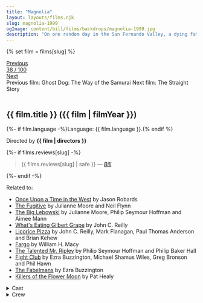 ```yaml
---
title: "Magnolia"
layout: layouts/films.njk
slug: magnolia-1999
ogImage: content/bill/films/backdrops/magnolia-1999.jpg
description: "On one random day in the San Fernando Valley, a dying father, a young wife, a male caretaker, a famous lost son, a police officer in love, a boy genius, an ex-boy genius, a game show host and an estranged daughter will each become part of a dazzling multiplicity of plots, but one story."
---
```


{% set film = films[slug] %}

<nav class="films">
  <div class="prev">
    <a href="../ghost-dog-the-way-of-the-samurai-1999"><i class="fa-solid fa-chevron-left fa-xs"></i> Previous</a>
  </div>
  <div>
    <a class="simple" href="../">38 / 100</a>
  </div>
  <div class="next">
    <a href="../the-straight-story-1999">Next <i class="fa-solid fa-chevron-right fa-xs"></i></a>
  </div>
  <div class="hint">
    <span class="prev-hint">
      <span class="sr-only">Previous film:</span>
      Ghost Dog: The Way of the Samurai
    </span>
    <span class="next-hint">
      <span class="sr-only">Next film:</span>
      The Straight Story
    </span>
  </div>
</nav>

<article class="film slug-magnolia-1999">
  <div class="backdrop-and-poster">
    <img class="poster" src="../films/posters/{{ slug }}.jpg" alt="">
    <img class="backdrop" src="../films/backdrops/{{ slug }}.jpg" alt="">
  </div>

  <h1>{{ film.title }} ({{ film | filmYear }})</h1>

  <p>
    {%- if film.language -%}Language: {{ film.language }}.{% endif %}
    
  </p>

  <p class="director">
    Directed by <strong>{{ film | directors }}</strong>
  </p>

  {%- if films.reviews[slug] -%}
    <blockquote> 
      {{ films.reviews[slug] | safe }} <em>—&nbsp;<a href="/bill">Bill</a></em>
    </blockquote> 
  {%- endif -%}

  <p class="related-films">Related to:</p>
  <ul class="related-films">
  <li><a href="../once-upon-a-time-in-the-west-1968">Once Upon a Time in the West</a> by Jason Robards</li>
<li><a href="../the-fugitive-1993">The Fugitive</a> by Julianne Moore and Neil Flynn</li>
<li><a href="../the-big-lebowski-1998">The Big Lebowski</a> by Julianne Moore, Philip Seymour Hoffman and Aimee Mann</li>
<li><a href="../whats-eating-gilbert-grape-1993">What's Eating Gilbert Grape</a> by John C. Reilly</li>
<li><a href="../licorice-pizza-2021">Licorice Pizza</a> by John C. Reilly, Mark Flanagan, Paul Thomas Anderson and Brian Kehew</li>
<li><a href="../fargo-1996">Fargo</a> by William H. Macy</li>
<li><a href="../the-talented-mr-ripley-1999">The Talented Mr. Ripley</a> by Philip Seymour Hoffman and Philip Baker Hall</li>
<li><a href="../fight-club-1999">Fight Club</a> by Ezra Buzzington, Michael Shamus Wiles, Greg Bronson and Phil Hawn</li>
<li><a href="../the-fabelmans-2022">The Fabelmans</a> by Ezra Buzzington</li>
<li><a href="../killers-of-the-flower-moon-2023">Killers of the Flower Moon</a> by Pat Healy</li>
  </ul>

  <section class="film-detail">
    <div>
      <details>
        <summary>
          <i class="fa-solid fa-masks-theater"></i>
          Cast
        </summary>
        <ul>
          {%- for cast in film.credits.cast -%}
            <li>
              {{ cast.name }} as <em>{{ cast.character }}</em>
            </li>
          {%- endfor -%}
        </ul>
      </details>
      <details>
        <summary>
          <i class="fa-solid fa-clapperboard"></i>
          Crew
        </summary>
        <ul>
          {%- for crew in film.credits.crew -%}
            <li>
              {{ crew.name }} &mdash; <em>{{ crew.job }}</em>
            </li>
          {%- endfor -%}
        </ul>
      </details>
    </div>
  </section>
</article>
